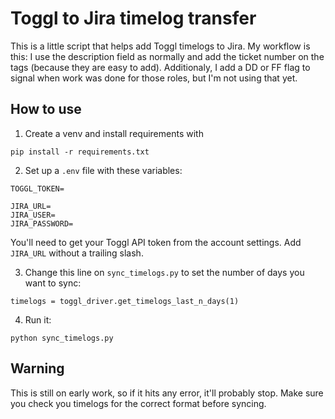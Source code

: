 # Toggl to Jira timelog transfer

This is a little script that helps add Toggl timelogs to Jira.
My workflow is this: I use the description field as normally and add the ticket number on the tags (because they are easy to add).
Additionaly, I add a DD or FF flag to signal when work was done for those roles, but I'm not using that yet.

## How to use
1. Create a venv and install requirements with
```
pip install -r requirements.txt
```

2. Set up a `.env` file with these variables:
```
TOGGL_TOKEN=

JIRA_URL=
JIRA_USER=
JIRA_PASSWORD=
```
You'll need to get your Toggl API token from the account settings.
Add `JIRA_URL` without a trailing slash.

3. Change this line on `sync_timelogs.py` to set the number of days you want to sync:
```
timelogs = toggl_driver.get_timelogs_last_n_days(1)
```

4. Run it:
```
python sync_timelogs.py
```

## Warning
This is still on early work, so if it hits any error, it'll probably stop.
Make sure you check you timelogs for the correct format before syncing.
